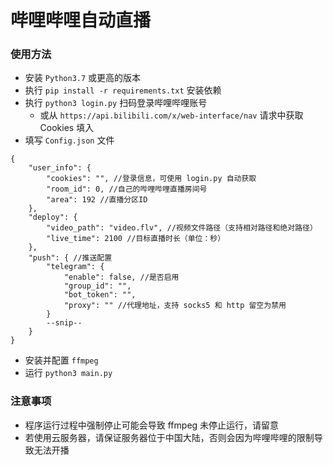 # 哔哩哔哩自动直播
### 使用方法
- 安装 `Python3.7` 或更高的版本
- 执行 `pip install -r requirements.txt` 安装依赖
- 执行 `python3 login.py` 扫码登录哔哩哔哩账号
    * 或从 `https://api.bilibili.com/x/web-interface/nav` 请求中获取 Cookies 填入
- 填写 `Config.json` 文件
```config
{
    "user_info": {
        "cookies": "", //登录信息，可使用 login.py 自动获取
        "room_id": 0, //自己的哔哩哔哩直播房间号
        "area": 192 //直播分区ID
    },
    "deploy": {
        "video_path": "video.flv", //视频文件路径（支持相对路径和绝对路径）
        "live_time": 2100 //目标直播时长（单位：秒）
    },
    "push": { //推送配置
        "telegram": {
            "enable": false, //是否启用
            "group_id": "",
            "bot_token": "",
            "proxy": "" //代理地址，支持 socks5 和 http 留空为禁用
        }
        --snip--
    }
}
```
- 安装并配置 `ffmpeg`
- 运行 `python3 main.py`

### 注意事项
- 程序运行过程中强制停止可能会导致 ffmpeg 未停止运行，请留意
- 若使用云服务器，请保证服务器位于中国大陆，否则会因为哔哩哔哩的限制导致无法开播
